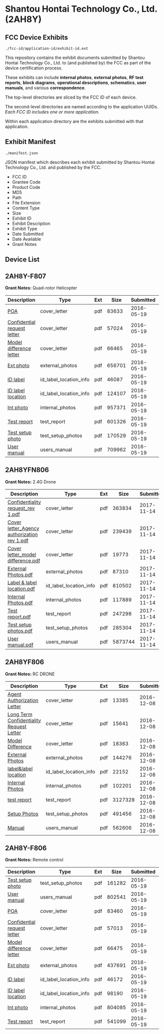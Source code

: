# Shantou Hontai Technology Co., Ltd. (2AH8Y)
## FCC Device Exhibits

```
./fcc-id/application-id/exhibit-id.ext
```

This repository contains the exhibit documents submitted by Shantou Hontai Technology Co., Ltd. to (and published by) the FCC as part of the device certification process.

These exhibits can include **internal photos**, **external photos**, **RF test reports**, **block diagrams**, **operational descriptions**, **schematics**, **user manuals**, and various **correspondence**.

The top-level directories are sliced by the FCC ID of each device.

The second-level directories are named according to the application UUIDs. *Each FCC ID includes one or more application.*

Within each application directory are the exhibits submitted with that application. 

## Exhibit Manifest

```
./manifest.json
```

JSON manifest which describes each exhibit submitted by Shantou Hontai Technology Co., Ltd. and published by the FCC.

- FCC ID
- Grantee Code
- Product Code
- MD5
- Path
- File Extension
- Content Type
- Size
- Exhibit ID
- Exhibit Description
- Exhibit Type
- Date Submitted
- Date Available
- Grant Notes

## Device List
## 2AH8Y-F807
**Grant Notes:** Quad-rotor Helicopter

| Description | Type | Ext | Size | Submitted | Available |
| ----------- | ---- | --- | ---- | --------- | --------- |
| [POA](2AH8Y-F807/0533a87db94e7ff9e443f5f40b6a56d9/2997299.pdf) | cover_letter | pdf | 83633 | 2016-05-19 | 2016-05-20 |
| [Confidential request letter](2AH8Y-F807/0533a87db94e7ff9e443f5f40b6a56d9/2997300.pdf) | cover_letter | pdf | 57024 | 2016-05-19 | 2016-05-20 |
| [Model difference letter](2AH8Y-F807/0533a87db94e7ff9e443f5f40b6a56d9/2997301.pdf) | cover_letter | pdf | 66465 | 2016-05-19 | 2016-05-20 |
| [Ext photo](2AH8Y-F807/0533a87db94e7ff9e443f5f40b6a56d9/2997304.pdf) | external_photos | pdf | 656701 | 2016-05-19 | 2016-05-20 |
| [ID label](2AH8Y-F807/0533a87db94e7ff9e443f5f40b6a56d9/2997306.pdf) | id_label_location_info | pdf | 46087 | 2016-05-19 | 2016-05-20 |
| [ID label location](2AH8Y-F807/0533a87db94e7ff9e443f5f40b6a56d9/2997307.pdf) | id_label_location_info | pdf | 124107 | 2016-05-19 | 2016-05-20 |
| [Int photo](2AH8Y-F807/0533a87db94e7ff9e443f5f40b6a56d9/2997305.pdf) | internal_photos | pdf | 957371 | 2016-05-19 | 2016-05-20 |
| [Test report](2AH8Y-F807/0533a87db94e7ff9e443f5f40b6a56d9/2997303.pdf) | test_report | pdf | 601326 | 2016-05-19 | 2016-05-20 |
| [Test setup photo](2AH8Y-F807/0533a87db94e7ff9e443f5f40b6a56d9/2997302.pdf) | test_setup_photos | pdf | 170529 | 2016-05-19 | 2016-05-20 |
| [User manual](2AH8Y-F807/0533a87db94e7ff9e443f5f40b6a56d9/2997308.pdf) | users_manual | pdf | 709962 | 2016-05-19 | 2016-05-20 |
## 2AH8YFN806
**Grant Notes:** 2.4G Drone

| Description | Type | Ext | Size | Submitted | Available |
| ----------- | ---- | --- | ---- | --------- | --------- |
| [Confidentiality request_rev 1.pdf](2AH8YFN806/d2ca9f8ae67d5a51596156c22fa1d0ba/3638532.pdf) | cover_letter | pdf | 363834 | 2017-11-14 | 2017-11-14 |
| [Cover letter_Agency authorization rev 1.pdf](2AH8YFN806/d2ca9f8ae67d5a51596156c22fa1d0ba/3638533.pdf) | cover_letter | pdf | 239439 | 2017-11-14 | 2017-11-14 |
| [Cover letter_model difference.pdf](2AH8YFN806/d2ca9f8ae67d5a51596156c22fa1d0ba/3638534.pdf) | cover_letter | pdf | 19773 | 2017-11-14 | 2017-11-14 |
| [External Photos.pdf](2AH8YFN806/d2ca9f8ae67d5a51596156c22fa1d0ba/3638535.pdf) | external_photos | pdf | 87310 | 2017-11-14 | 2017-11-14 |
| [Label & label location.pdf](2AH8YFN806/d2ca9f8ae67d5a51596156c22fa1d0ba/3638537.pdf) | id_label_location_info | pdf | 810502 | 2017-11-14 | 2017-11-14 |
| [Internal Photos.pdf](2AH8YFN806/d2ca9f8ae67d5a51596156c22fa1d0ba/3638536.pdf) | internal_photos | pdf | 117889 | 2017-11-14 | 2017-11-14 |
| [Test report.pdf](2AH8YFN806/d2ca9f8ae67d5a51596156c22fa1d0ba/3638541.pdf) | test_report | pdf | 247298 | 2017-11-14 | 2017-11-14 |
| [Test setup photos.pdf](2AH8YFN806/d2ca9f8ae67d5a51596156c22fa1d0ba/3638542.pdf) | test_setup_photos | pdf | 285304 | 2017-11-14 | 2017-11-14 |
| [User manual.pdf](2AH8YFN806/d2ca9f8ae67d5a51596156c22fa1d0ba/3638543.pdf) | users_manual | pdf | 5873744 | 2017-11-14 | 2017-11-14 |
## 2AH8YF806
**Grant Notes:** RC DRONE

| Description | Type | Ext | Size | Submitted | Available |
| ----------- | ---- | --- | ---- | --------- | --------- |
| [Agent Authorization Letter](2AH8YF806/d39bfc74c4645e45f56649668f182544/3221703.pdf) | cover_letter | pdf | 13385 | 2016-12-08 | 2016-12-08 |
| [Long Term Confidentiality Request Letter](2AH8YF806/d39bfc74c4645e45f56649668f182544/3221710.pdf) | cover_letter | pdf | 15641 | 2016-12-08 | 2016-12-08 |
| [Model Difference](2AH8YF806/d39bfc74c4645e45f56649668f182544/3221712.pdf) | cover_letter | pdf | 18363 | 2016-12-08 | 2016-12-08 |
| [External Photos](2AH8YF806/d39bfc74c4645e45f56649668f182544/3221707.pdf) | external_photos | pdf | 144276 | 2016-12-08 | 2016-12-08 |
| [label&label location](2AH8YF806/d39bfc74c4645e45f56649668f182544/3221709.pdf) | id_label_location_info | pdf | 22152 | 2016-12-08 | 2016-12-08 |
| [Internal Photos](2AH8YF806/d39bfc74c4645e45f56649668f182544/3221708.pdf) | internal_photos | pdf | 102201 | 2016-12-08 | 2016-12-08 |
| [test report](2AH8YF806/d39bfc74c4645e45f56649668f182544/3221704.pdf) | test_report | pdf | 3127328 | 2016-12-08 | 2016-12-08 |
| [Setup Photos](2AH8YF806/d39bfc74c4645e45f56649668f182544/3221715.pdf) | test_setup_photos | pdf | 491456 | 2016-12-08 | 2016-12-08 |
| [Manual](2AH8YF806/d39bfc74c4645e45f56649668f182544/3221711.pdf) | users_manual | pdf | 562606 | 2016-12-08 | 2016-12-08 |
## 2AH8Y-F806
**Grant Notes:** Remote control

| Description | Type | Ext | Size | Submitted | Available |
| ----------- | ---- | --- | ---- | --------- | --------- |
| [Test setup photo](2AH8Y-F806/c49e3af23006b0e889f5070952eef1c6/2997316.pdf) | test_setup_photos | pdf | 161282 | 2016-05-19 | 2016-05-20 |
| [User manual](2AH8Y-F806/c49e3af23006b0e889f5070952eef1c6/2997321.pdf) | users_manual | pdf | 802541 | 2016-05-19 | 2016-05-20 |
| [POA](2AH8Y-F806/c49e3af23006b0e889f5070952eef1c6/2997312.pdf) | cover_letter | pdf | 83460 | 2016-05-19 | 2016-05-20 |
| [Confidential request letter](2AH8Y-F806/c49e3af23006b0e889f5070952eef1c6/2997313.pdf) | cover_letter | pdf | 57013 | 2016-05-19 | 2016-05-20 |
| [Model difference letter](2AH8Y-F806/c49e3af23006b0e889f5070952eef1c6/2997314.pdf) | cover_letter | pdf | 66475 | 2016-05-19 | 2016-05-20 |
| [Ext photo](2AH8Y-F806/c49e3af23006b0e889f5070952eef1c6/2997317.pdf) | external_photos | pdf | 437691 | 2016-05-19 | 2016-05-20 |
| [ID label](2AH8Y-F806/c49e3af23006b0e889f5070952eef1c6/2997319.pdf) | id_label_location_info | pdf | 46172 | 2016-05-19 | 2016-05-20 |
| [ID label location](2AH8Y-F806/c49e3af23006b0e889f5070952eef1c6/2997320.pdf) | id_label_location_info | pdf | 98190 | 2016-05-19 | 2016-05-20 |
| [Int photo](2AH8Y-F806/c49e3af23006b0e889f5070952eef1c6/2997318.pdf) | internal_photos | pdf | 804085 | 2016-05-19 | 2016-05-20 |
| [Test report](2AH8Y-F806/c49e3af23006b0e889f5070952eef1c6/2997315.pdf) | test_report | pdf | 541099 | 2016-05-19 | 2016-05-20 |
